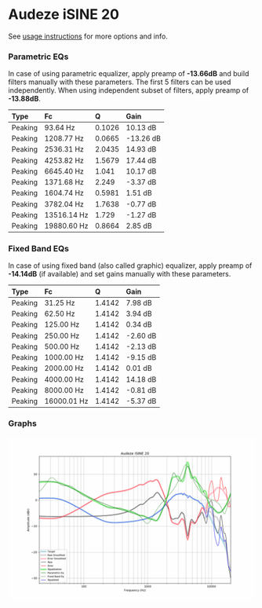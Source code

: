 # Audeze iSINE 20
See [usage instructions](https://github.com/jaakkopasanen/AutoEq#usage) for more options and info.

### Parametric EQs
In case of using parametric equalizer, apply preamp of **-13.66dB** and build filters manually
with these parameters. The first 5 filters can be used independently.
When using independent subset of filters, apply preamp of **-13.88dB**.

| Type    | Fc          |      Q | Gain      |
|:--------|:------------|:-------|:----------|
| Peaking | 93.64 Hz    | 0.1026 | 10.13 dB  |
| Peaking | 1208.77 Hz  | 0.0665 | -13.26 dB |
| Peaking | 2536.31 Hz  | 2.0435 | 14.93 dB  |
| Peaking | 4253.82 Hz  | 1.5679 | 17.44 dB  |
| Peaking | 6645.40 Hz  | 1.041  | 10.17 dB  |
| Peaking | 1371.68 Hz  | 2.249  | -3.37 dB  |
| Peaking | 1604.74 Hz  | 0.5981 | 1.51 dB   |
| Peaking | 3782.04 Hz  | 1.7638 | -0.77 dB  |
| Peaking | 13516.14 Hz | 1.729  | -1.27 dB  |
| Peaking | 19880.60 Hz | 0.8664 | 2.85 dB   |

### Fixed Band EQs
In case of using fixed band (also called graphic) equalizer, apply preamp of **-14.14dB**
(if available) and set gains manually with these parameters.

| Type    | Fc          |      Q | Gain     |
|:--------|:------------|:-------|:---------|
| Peaking | 31.25 Hz    | 1.4142 | 7.98 dB  |
| Peaking | 62.50 Hz    | 1.4142 | 3.94 dB  |
| Peaking | 125.00 Hz   | 1.4142 | 0.34 dB  |
| Peaking | 250.00 Hz   | 1.4142 | -2.60 dB |
| Peaking | 500.00 Hz   | 1.4142 | -2.13 dB |
| Peaking | 1000.00 Hz  | 1.4142 | -9.15 dB |
| Peaking | 2000.00 Hz  | 1.4142 | 0.01 dB  |
| Peaking | 4000.00 Hz  | 1.4142 | 14.18 dB |
| Peaking | 8000.00 Hz  | 1.4142 | -0.81 dB |
| Peaking | 16000.01 Hz | 1.4142 | -5.37 dB |

### Graphs
![](./Audeze%20iSINE%2020.png)